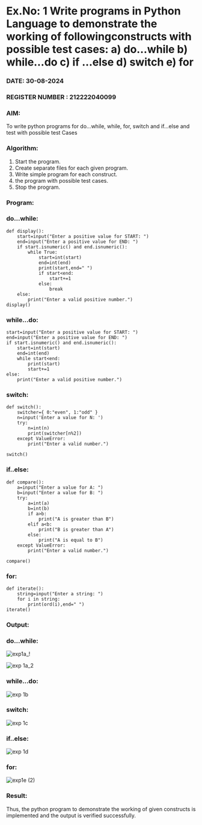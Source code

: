 # Ex.No: 1 Write programs in Python Language to demonstrate the working of followingconstructs with possible test cases: a) do…while b) while…do c) if …else d) switch e) for 

### DATE: 30-08-2024                                                                           
### REGISTER NUMBER : 212222040099

### AIM:  
To write python programs for do…while, while, for, switch and if…else and test with possible test Cases 

### Algorithm:
1. Start the program.
2. Create separate files for each given program.
3. Write simple program for each construct.
4.  the program with possible test cases.
5. Stop the program.

### Program:
### do...while:
```
def display(): 
    start=input("Enter a positive value for START: ") 
    end=input("Enter a positive value for END: ") 
    if start.isnumeric() and end.isnumeric(): 
        while True: 
            start=int(start) 
            end=int(end) 
            print(start,end=" ") 
            if start<end: 
                start+=1 
            else: 
                break 
    else: 
        print("Enter a valid positive number.") 
display() 
```
### while...do:
```
start=input("Enter a positive value for START: ") 
end=input("Enter a positive value for END: ") 
if start.isnumeric() and end.isnumeric(): 
    start=int(start) 
    end=int(end) 
    while start<end: 
        print(start) 
        start+=1 
else: 
    print("Enter a valid positive number.")
```
### switch:
```
def switch(): 
    switcher={ 0:"even", 1:"odd" } 
    n=input('Enter a value for N: ') 
    try: 
        n=int(n) 
        print(switcher[n%2]) 
    except ValueError: 
        print("Enter a valid number.") 

switch() 
```
### if..else:
```
def compare(): 
    a=input("Enter a value for A: ") 
    b=input("Enter a value for B: ") 
    try: 
        a=int(a) 
        b=int(b) 
        if a>b: 
            print("A is greater than B") 
        elif a<b: 
            print("B is greater than A") 
        else: 
            print("A is equal to B") 
    except ValueError: 
        print("Enter a valid number.")

compare()
```
### for:
```
def iterate(): 
    string=input("Enter a string: ") 
    for i in string: 
        print(ord(i),end=" ") 
iterate()
```

### Output:
### do...while:

![exp1a_!](https://github.com/user-attachments/assets/2827f6f1-3670-463d-9cec-ce4260766f3b)

![exp 1a_2](https://github.com/user-attachments/assets/330691bd-1338-48d8-9adf-56d0501a89bf)


### while...do:

![exp 1b](https://github.com/user-attachments/assets/e250180b-5af8-47fe-a050-1a738c0503fb)


### switch:

![exp 1c](https://github.com/user-attachments/assets/df6b1af4-4d46-432a-80c2-7f6f1c4ac78f)


### if..else:

![exp 1d](https://github.com/user-attachments/assets/5c0d22c0-3a1f-435b-90b3-0c0be05aafd3)


### for:

![exp1e (2)](https://github.com/user-attachments/assets/3ff67dc2-1417-4787-a481-18bd512f02b5)

### Result:
Thus, the python program to demonstrate the working of given constructs is implemented and the output is verified successfully.



